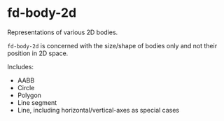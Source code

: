 # fd-body-2d

Representations of various 2D bodies.

`fd-body-2d` is concerned with the size/shape of bodies only and not their position in 2D space.

Includes:

  * AABB
  * Circle
  * Polygon
  * Line segment
  * Line, including horizontal/vertical-axes as special cases